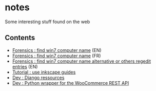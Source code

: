 # notes
Some interesting stuff found on the web

Contents
--
 * [Forensics : find win7 computer name](https://www.aldeid.com/wiki/Volatility/Retrieve-hostname) (EN)
 * [Forensics : find win7 computer name](http://remchp.com/mediawiki/index.php?title=Volatility#Trouver_le_hostname) (FR)
 * [Forensics : find win7 computer name alternative or others regedit entries](http://forensicartifacts.com/2010/08/computer-name/) (EN)
 * [Tutorial : use inkscape guides](https://inkscapetutorials.org/2014/04/25/working-with-guides-in-inkscape/)
 * [Dev : Django ressources](https://gitlab.com/rosarior/awesome-django)
 * [Dev : Python wrapper for the WooCommerce REST API](https://pypi.python.org/pypi/WooCommerce)
 
